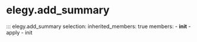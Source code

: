 # elegy.add_summary

::: elegy.add_summary
    selection:
        inherited_members: true
        members:
            - __init__
            - apply
            - init
